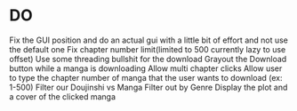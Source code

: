 # DO 
Fix the GUI position and do an actual gui with a little bit of effort and not use the default one
Fix chapter number limit(limited to 500 currently lazy to use offset)
Use some threading bullshit for the download
Grayout the Download button while a manga is downloading
Allow multi chapter clicks
Allow user to type the chapter number of manga that the user wants to download (ex: 1-500)
Filter our Doujinshi vs Manga
Filter out by Genre
Display the plot and a cover of the clicked manga
